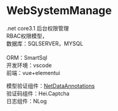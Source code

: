 # WebSystemManage
.net core3.1 后台权限管理 <br/>
RBAC权限模型，<br/>
数据库：SQLSERVER，MYSQL<br/><br/>
ORM：SmartSql<br/>
开发环境：vscode<br/>
前端：vue+elementui

模型验证组件：<a href="https://github.com/chnzhang/NetDataAnnotations">NetDataAnnotations</a>
<br/>
验证码组件：Hei.Captcha<br/>
日志组件：NLog
